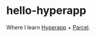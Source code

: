 # hello-hyperapp

Where I learn [Hyperapp](https://github.com/jorgebucaran/hyperapp) + [Parcel](https://parceljs.org).
